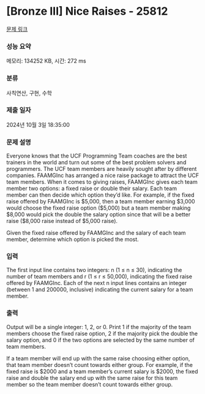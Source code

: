 # [Bronze III] Nice Raises - 25812 

[문제 링크](https://www.acmicpc.net/problem/25812) 

### 성능 요약

메모리: 134252 KB, 시간: 272 ms

### 분류

사칙연산, 구현, 수학

### 제출 일자

2024년 10월 3일 18:35:00

### 문제 설명

<p>Everyone knows that the UCF Programming Team coaches are the best trainers in the world and turn out some of the best problem solvers and programmers. The UCF team members are heavily sought after by different companies. FAAMGInc has arranged a nice raise package to attract the UCF team members. When it comes to giving raises, FAAMGInc gives each team member two options: a fixed raise or double their salary. Each team member can then decide which option they’d like. For example, if the fixed raise offered by FAAMGInc is <span>$</span>5,000, then a team member earning <span>$</span>3,000 would choose the fixed raise option (<span>$</span>5,000) but a team member making <span>$</span>8,000 would pick the double the salary option since that will be a better raise (<span>$</span>8,000 raise instead of <span>$</span>5,000 raise).</p>

<p>Given the fixed raise offered by FAAMGInc and the salary of each team member, determine which option is picked the most.</p>

### 입력 

 <p>The first input line contains two integers: n (1 ≤ n ≤ 30), indicating the number of team members and r (1 ≤ r ≤ 50,000), indicating the fixed raise offered by FAAMGInc. Each of the next n input lines contains an integer (between 1 and 200000, inclusive) indicating the current salary for a team member.</p>

### 출력 

 <p>Output will be a single integer: 1, 2, or 0. Print 1 if the majority of the team members choose the fixed raise option, 2 if the majority pick the double the salary option, and 0 if the two options are selected by the same number of team members.</p>

<p>If a team member will end up with the same raise choosing either option, that team member doesn’t count towards either group. For example, if the fixed raise is <span>$</span>2000 and a team member’s current salary is <span>$</span>2000, the fixed raise and double the salary end up with the same raise for this team member so the team member doesn’t count towards either group.</p>

